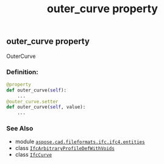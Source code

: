﻿---
title: outer_curve property
second_title: Aspose.CAD for Python via .NET API References
description: 
type: docs
weight: 40
url: /aspose.cad.fileformats.ifc.ifc4.entities/ifcarbitraryprofiledefwithvoids/outer_curve/
is_root: false
---

## outer_curve property


OuterCurve
### Definition:
```python
@property
def outer_curve(self):
    ...
@outer_curve.setter
def outer_curve(self, value):
    ...
```

### See Also
* module [`aspose.cad.fileformats.ifc.ifc4.entities`](../../)
* class [`IfcArbitraryProfileDefWithVoids`](/cad/python-net/aspose.cad.fileformats.ifc.ifc4.entities/ifcarbitraryprofiledefwithvoids)
* class [`IfcCurve`](/cad/python-net/aspose.cad.fileformats.ifc.ifc4.entities/ifccurve)
